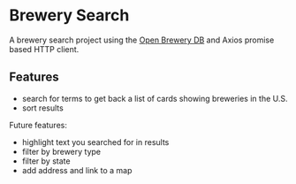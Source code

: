 # Brewery Search

A brewery search project using the [Open Brewery DB](https://www.openbrewerydb.org/ "Open Brewery DB") and Axios promise based HTTP client.

## Features

- search for terms to get back a list of cards showing breweries in the U.S.
- sort results

Future features:

- highlight text you searched for in results
- filter by brewery type
- filter by state
- add address and link to a map
